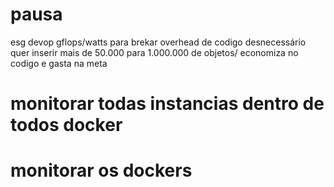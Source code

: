 # pausa
esg devop gflops/watts para brekar overhead de codigo desnecessário
quer inserir mais de 50.000 para 1.000.000 de objetos/
economiza no codigo e gasta na meta

# monitorar todas instancias dentro de todos docker

# monitorar os dockers
